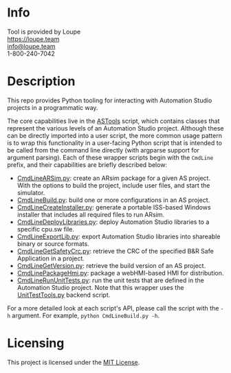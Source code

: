 # Info
Tool is provided by Loupe  
https://loupe.team  
info@loupe.team  
1-800-240-7042  

# Description

This repo provides Python tooling for interacting with Automation Studio projects in a programmatic way. 

The core capabilities live in the [ASTools](./ASTools.py) script, which contains classes that represent the various levels of an Automation Studio project. Although these can be directly imported into a user script, the more common usage pattern is to wrap this functionality in a user-facing Python script that is intended to be called from the command line directly (with argparse support for argument parsing). Each of these wrapper scripts begin with the `CmdLine` prefix, and their capabilities are briefly described below:
- [CmdLineARSim.py](CmdLineARSim.py): create an ARsim package for a given AS project. With the options to build the project, include user files, and start the simulator. 
- [CmdLineBuild.py](CmdLineBuild.py): build one or more configurations in an AS project. 
- [CmdLineCreateInstaller.py](CmdLineCreateInstaller.py): generate a portable ISS-based Windows installer that includes all required files to run ARsim.
- [CmdLineDeployLibraries.py](CmdLineDeployLibraries.py): deploy Automation Studio libraries to a specific cpu.sw file. 
- [CmdLineExportLib.py](CmdLineExportLib.py): export Automation Studio libraries into shareable binary or source formats. 
- [CmdLineGetSafetyCrc.py](CmdLineGetSafetyCrc.py): retrieve the CRC of the specified B&R Safe Application in a project. 
- [CmdLineGetVersion.py](CmdLineGetVersion.py): retrieve the build version of an AS project. 
- [CmdLinePackageHmi.py](CmdLinePackageHmi.py): package a webHMI-based HMI for distribution. 
- [CmdLineRunUnitTests.py](CmdLineRunUnitTests.py): run the unit tests that are defined in the Automation Studio project. Note that this wrapper uses the [UnitTestTools.py](UnitTestTools.py) backend script. 

For a more detailed look at each script's API, please call the script with the `-h` argument. For example, `python CmdLineBuild.py -h`. 

# Licensing

This project is licensed under the [MIT License](LICENSE).
